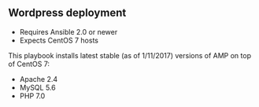 ## Wordpress deployment

- Requires Ansible 2.0 or newer
- Expects CentOS 7 hosts

This playbook installs latest stable (as of 1/11/2017) versions of AMP on top of CentOS 7:
- Apache 2.4
- MySQL 5.6
- PHP 7.0
